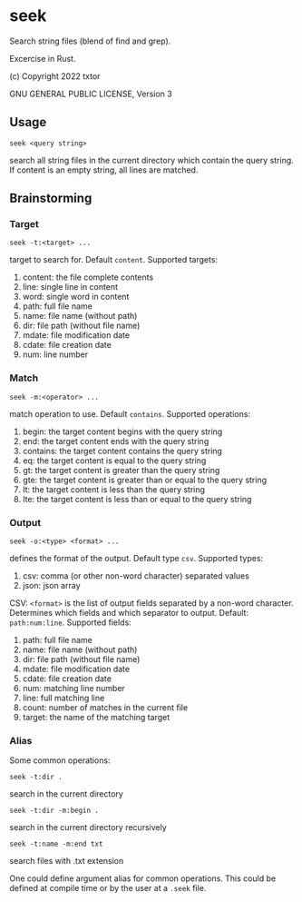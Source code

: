 # seek

Search string files (blend of find and grep).

Excercise in Rust.

(c) Copyright 2022 txtor

GNU GENERAL PUBLIC LICENSE, Version 3

## Usage
    seek <query string>
search all string files in the current directory which contain the query string. If content is an empty string, all lines are matched.

## Brainstorming

### Target
    seek -t:<target> ...
target to search for. Default `content`. Supported targets:
1. content: the file complete contents
1. line: single line in content
1. word: single word in content
1. path: full file name
1. name: file name (without path)
1. dir: file path (without file name)
1. mdate: file modification date
1. cdate: file creation date
1. num: line number

### Match
    seek -m:<operator> ...
match operation to use. Default `contains`. Supported operations:
1. begin: the target content begins with the query string
1. end: the target content ends with the query string
1. contains: the target content contains the query string
1. eq: the target content is equal to the query string
1. gt: the target content is greater than the query string
1. gte: the target content is greater than or equal to the query string
1. lt: the target content is less than the query string
1. lte: the target content is less than or equal to the query string

### Output
    seek -o:<type> <format> ...
defines the format of the output. Default type `csv`. Supported types:
1. csv: comma (or other non-word character) separated values
1. json: json array

CSV: `<format>` is the list of output fields separated by a non-word character. Determines which fields and which separator to output. Default: `path:num:line`. Supported fields:
1. path: full file name
1. name: file name (without path)
1. dir: file path (without file name)
1. mdate: file modification date
1. cdate: file creation date
1. num: matching line number
1. line: full matching line 
1. count: number of matches in the current file
1. target: the name of the matching target

### Alias
Some common operations:

    seek -t:dir . 
search in the current directory 

    seek -t:dir -m:begin . 
search in the current directory  recursively

    seek -t:name -m:end txt
search files with .txt extension

One could define argument alias for common operations. This could be defined at compile time or by the user at a `.seek` file.


